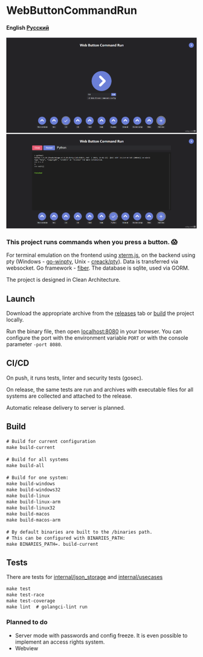 # WebButtonCommandRun

#### English [Русский](README-RU.md)

<img src="images/Main page.png" width=600 alt="Main page"/>
<img src="images/Terminal.png" width=600 alt="Terminal page"/>

### This project runs commands when you press a button. 😱
For terminal emulation on the frontend using [xterm.js](https://github.com/xtermjs/xterm.js), on the backend using pty
(Windows - [go-winpty](https://github.com/iamacarpet/go-winpty), Unix - [creack/pty](https://github.com/creack/pty)). Data is transferred via websocket. Go framework - [fiber](https://github.com/gofiber/fiber). The database is sqlite, used via GORM.

The project is designed in Clean Architecture.
## Launch

Download the appropriate archive from the [releases](https://github.com/KalashnikovProjects/WebButtonCommandRun/releases) tab or [build](#build) the project locally.

Run the binary file, then open [localhost:8080](localhost:8080) in your browser.
You can configure the port with the environment variable `PORT` or with the console parameter `-port 8080`.

## CI/CD
On push, it runs tests, linter and security tests (gosec).

On release, the same tests are run and archives with executable files for all systems are collected and attached to the release.

Automatic release delivery to server is planned.
## <div id="build">Build</div>

```shell
# Build for current configuration
make build-current

# Build for all systems
make build-all

# Build for one system:
make build-windows 
make build-windows32 
make build-linux 
make build-linux-arm 
make build-linux32 
make build-macos 
make build-macos-arm

# By default binaries are built to the /binaries path.
# This can be configured with BINARIES_PATH: 
make BINARIES_PATH=. build-current
```

## Tests

There are tests for [internal/json_storage](internal/json_storage/json_storage_test.go) and [internal/usecases](internal/core)
```shell
make test
make test-race
make test-coverage
make lint  # golangci-lint run
```

### Planned to do
* Server mode with passwords and config freeze. It is even possible to implement an access rights system.
* Webview